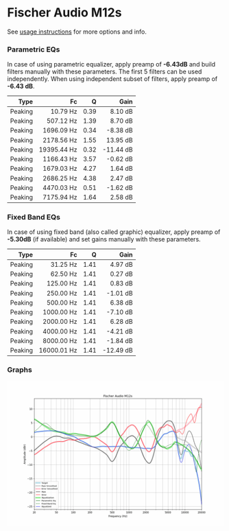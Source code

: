 # Fischer Audio M12s
See [usage instructions](https://github.com/jaakkopasanen/AutoEq#usage) for more options and info.

### Parametric EQs
In case of using parametric equalizer, apply preamp of **-6.43dB** and build filters manually
with these parameters. The first 5 filters can be used independently.
When using independent subset of filters, apply preamp of **-6.43 dB**.

| Type    | Fc          |    Q | Gain      |
|--------:|------------:|-----:|----------:|
| Peaking | 10.79 Hz    | 0.39 | 8.10 dB   |
| Peaking | 507.12 Hz   | 1.39 | 8.70 dB   |
| Peaking | 1696.09 Hz  | 0.34 | -8.38 dB  |
| Peaking | 2178.56 Hz  | 1.55 | 13.95 dB  |
| Peaking | 19395.44 Hz | 0.32 | -11.44 dB |
| Peaking | 1166.43 Hz  | 3.57 | -0.62 dB  |
| Peaking | 1679.03 Hz  | 4.27 | 1.64 dB   |
| Peaking | 2686.25 Hz  | 4.38 | 2.47 dB   |
| Peaking | 4470.03 Hz  | 0.51 | -1.62 dB  |
| Peaking | 7175.94 Hz  | 1.64 | 2.58 dB   |

### Fixed Band EQs
In case of using fixed band (also called graphic) equalizer, apply preamp of **-5.30dB**
(if available) and set gains manually with these parameters.

| Type    | Fc          |    Q | Gain      |
|--------:|------------:|-----:|----------:|
| Peaking | 31.25 Hz    | 1.41 | 4.97 dB   |
| Peaking | 62.50 Hz    | 1.41 | 0.27 dB   |
| Peaking | 125.00 Hz   | 1.41 | 0.83 dB   |
| Peaking | 250.00 Hz   | 1.41 | -1.01 dB  |
| Peaking | 500.00 Hz   | 1.41 | 6.38 dB   |
| Peaking | 1000.00 Hz  | 1.41 | -7.10 dB  |
| Peaking | 2000.00 Hz  | 1.41 | 6.28 dB   |
| Peaking | 4000.00 Hz  | 1.41 | -4.21 dB  |
| Peaking | 8000.00 Hz  | 1.41 | -1.84 dB  |
| Peaking | 16000.01 Hz | 1.41 | -12.49 dB |

### Graphs
![](./Fischer%20Audio%20M12s.png)